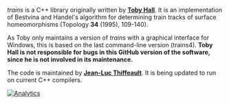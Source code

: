 *trains* is a C++ library originally written by **[Toby Hall](http://www.liv.ac.uk/mathematical-sciences/staff/toby-hall/)**.   It is an implementation of Bestvina and Handel's algorithm for determining train tracks of surface homeomorphisms (Topology **34** (1995), 109-140).

As Toby only maintains a version of *trains* with a graphical interface for Windows, this is based on the last command-line version (trains4).  **Toby Hall is not responsible for bugs in this GitHub version of the software, since he is not involved in its maintenance.**

The code is maintained by **[Jean-Luc Thiffeault](http://www.math.wisc.edu/~jeanluc)**.  It is being updated to run on current C++ compilers.

[![Analytics](https://ga-beacon.appspot.com/UA-58116885-1/braidlab/readme)](https://github.com/igrigorik/ga-beacon)
